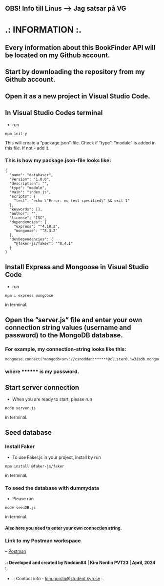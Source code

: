 ## OBS! Info till Linus --> Jag satsar på VG


# .: INFORMATION :.


## Every information about this BookFinder API will be located on my Github account.


## Start by downloading the repository from my Github account.


## Open it as a new project in Visual Studio Code.


## In Visual Studio Codes terminal
- run
```
npm init-y
```
This will create a ”package.json”-file. Check if ”type”: ”module” is added in this file.
If not - add it.

### This is how my package.json-file looks like:
```
{
  "name": "databaser",
  "version": "1.0.0",
  "description": "",
  "type": "module",
  "main": "index.js",
  "scripts": {
    "test": "echo \"Error: no test specified\" && exit 1"
  },
  "keywords": [],
  "author": "",
  "license": "ISC",
  "dependencies": {
    "express": "^4.18.2",
    "mongoose": "^8.3.2"
  },
  "devDependencies": {
    "@faker-js/faker": "^8.4.1"
  }
}
```

## Install Express and Mongoose in Visual Studio Code
- run
```
npm i express mongoose
```
in terminal.

## Open the ”server.js” file and enter your own connection string values (username and password) to the MongoDB database.
### For example, my connection-string looks like this:
```
mongoose.connect("mongodb+srv://csnoddan:******@cluster0.nw3iadb.mongodb.net/test")
```
### where ****** is my password.


## Start server connection
- When you are ready to start, please run
```
node server.js
```
in terminal.


## Seed database
### Install Faker
- To use Faker.js in your project, install by run
```
npm install @faker-js/faker
```
in terminal.

### To seed the database with dummydata
- Please run
```
node seedDB.js
```
in terminal.
#### Also here you need to enter your own connection string.


### Link to my Postman workspace
– [Postman](https://www.postman.com/noddan84/workspace/pvt23kimnordin)

#### .: Developed and created by Noddan84 | Kim Nordin PVT23 | April, 2024 :.
- .: Contact info - kim.nordin@student.kyh.se :.
